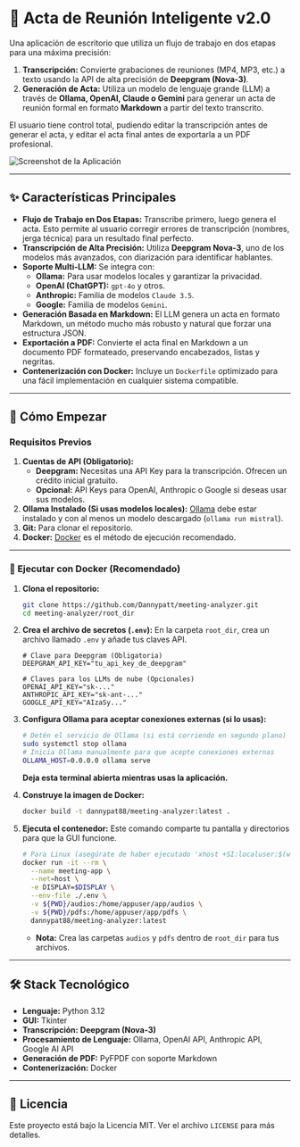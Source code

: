# 📝 Acta de Reunión Inteligente v2.0

Una aplicación de escritorio que utiliza un flujo de trabajo en dos etapas para una máxima precisión:
1.  **Transcripción:** Convierte grabaciones de reuniones (MP4, MP3, etc.) a texto usando la API de alta precisión de **Deepgram (Nova-3)**.
2.  **Generación de Acta:** Utiliza un modelo de lenguaje grande (LLM) a través de **Ollama, OpenAI, Claude o Gemini** para generar un acta de reunión formal en formato **Markdown** a partir del texto transcrito.

El usuario tiene control total, pudiendo editar la transcripción antes de generar el acta, y editar el acta final antes de exportarla a un PDF profesional.

![Screenshot de la Aplicación](https://github.com/Dannypatt/meeting-analyzer/blob/main/screenshot.png?raw=true) <!-- ¡Toma un screenshot de tu app final y súbelo a GitHub! -->

---

## ✨ Características Principales

- **Flujo de Trabajo en Dos Etapas:** Transcribe primero, luego genera el acta. Esto permite al usuario corregir errores de transcripción (nombres, jerga técnica) para un resultado final perfecto.
- **Transcripción de Alta Precisión:** Utiliza **Deepgram Nova-3**, uno de los modelos más avanzados, con diarización para identificar hablantes.
- **Soporte Multi-LLM:** Se integra con:
  - **Ollama:** Para usar modelos locales y garantizar la privacidad.
  - **OpenAI (ChatGPT):** `gpt-4o` y otros.
  - **Anthropic:** Familia de modelos `Claude 3.5`.
  - **Google:** Familia de modelos `Gemini`.
- **Generación Basada en Markdown:** El LLM genera un acta en formato Markdown, un método mucho más robusto y natural que forzar una estructura JSON.
- **Exportación a PDF:** Convierte el acta final en Markdown a un documento PDF formateado, preservando encabezados, listas y negritas.
- **Contenerización con Docker:** Incluye un `Dockerfile` optimizado para una fácil implementación en cualquier sistema compatible.

---

## 🚀 Cómo Empezar

### Requisitos Previos

1.  **Cuentas de API (Obligatorio):**
    -   **Deepgram:** Necesitas una API Key para la transcripción. Ofrecen un crédito inicial gratuito.
    -   **Opcional:** API Keys para OpenAI, Anthropic o Google si deseas usar sus modelos.
2.  **Ollama Instalado (Si usas modelos locales):** [Ollama](https://ollama.com/) debe estar instalado y con al menos un modelo descargado (`ollama run mistral`).
3.  **Git:** Para clonar el repositorio.
4.  **Docker:** [Docker](https://www.docker.com/products/docker-desktop/) es el método de ejecución recomendado.

---

### 🐳 Ejecutar con Docker (Recomendado)

1.  **Clona el repositorio:**
    ```bash
    git clone https://github.com/Dannypatt/meeting-analyzer.git
    cd meeting-analyzer/root_dir
    ```

2.  **Crea el archivo de secretos (`.env`):**
    En la carpeta `root_dir`, crea un archivo llamado `.env` y añade tus claves API.
    ```env
    # Clave para Deepgram (Obligatoria)
    DEEPGRAM_API_KEY="tu_api_key_de_deepgram"

    # Claves para los LLMs de nube (Opcionales)
    OPENAI_API_KEY="sk-..."
    ANTHROPIC_API_KEY="sk-ant-..."
    GOOGLE_API_KEY="AIzaSy..."
    ```

3.  **Configura Ollama para aceptar conexiones externas (si lo usas):**
    ```bash
    # Detén el servicio de Ollama (si está corriendo en segundo plano)
    sudo systemctl stop ollama
    # Inicia Ollama manualmente para que acepte conexiones externas
    OLLAMA_HOST=0.0.0.0 ollama serve
    ```
    **Deja esta terminal abierta mientras usas la aplicación.**

4.  **Construye la imagen de Docker:**
    ```bash
    docker build -t dannypat88/meeting-analyzer:latest .
    ```

5.  **Ejecuta el contenedor:**
    Este comando comparte tu pantalla y directorios para que la GUI funcione.

    ```bash
    # Para Linux (asegúrate de haber ejecutado 'xhost +SI:localuser:$(whoami)' una vez)
    docker run -it --rm \
      --name meeting-app \
      --net=host \
      -e DISPLAY=$DISPLAY \
      --env-file ./.env \
      -v ${PWD}/audios:/home/appuser/app/audios \
      -v ${PWD}/pdfs:/home/appuser/app/pdfs \
      dannypat88/meeting-analyzer:latest
    ```
    *   **Nota:** Crea las carpetas `audios` y `pdfs` dentro de `root_dir` para tus archivos.

---

## 🛠️ Stack Tecnológico

-   **Lenguaje:** Python 3.12
-   **GUI:** Tkinter
-   **Transcripción:** **Deepgram (Nova-3)**
-   **Procesamiento de Lenguaje:** Ollama, OpenAI API, Anthropic API, Google AI API
-   **Generación de PDF:** PyFPDF con soporte Markdown
-   **Contenerización:** Docker

---

## 📜 Licencia

Este proyecto está bajo la Licencia MIT. Ver el archivo `LICENSE` para más detalles.